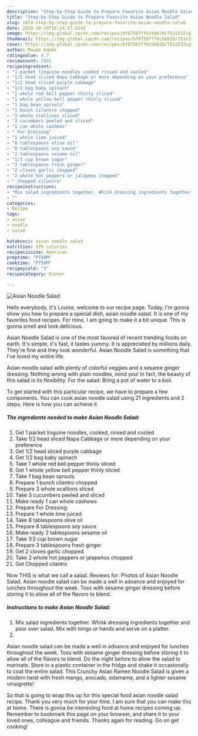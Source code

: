 ```yaml
---
description: "Step-by-Step Guide to Prepare Favorite Asian Noodle Salad"
title: "Step-by-Step Guide to Prepare Favorite Asian Noodle Salad"
slug: 1074-step-by-step-guide-to-prepare-favorite-asian-noodle-salad
date: 2020-10-10T16:24:57.814Z
image: https://img-global.cpcdn.com/recipes/bf87507ff6cb6629/751x532cq70/asian-noodle-salad-recipe-main-photo.jpg
thumbnail: https://img-global.cpcdn.com/recipes/bf87507ff6cb6629/751x532cq70/asian-noodle-salad-recipe-main-photo.jpg
cover: https://img-global.cpcdn.com/recipes/bf87507ff6cb6629/751x532cq70/asian-noodle-salad-recipe-main-photo.jpg
author: Maude Adams
ratingvalue: 4.7
reviewcount: 2501
recipeingredient:
- "1 packet linguine noodles cooked rinsed and cooled"
- "1/2 head sliced Napa Cabbage or more depending on your preference"
- "1/2 head sliced purple cabbage"
- "1/2 bag baby spinach"
- "1 whole red bell pepper thinly sliced"
- "1 whole yellow bell pepper thinly sliced"
- "1 bag bean sprouts"
- "1 bunch cilantro chopped"
- "3 whole scallions sliced"
- "3 cucumbers peeled and sliced"
- "1 can whole cashews"
- " For Dressing"
- "1 whole lime juiced"
- "8 tablespoons olive oil"
- "8 tablespoons soy sauce"
- "2 tablespoons sesame oil"
- "1/3 cup brown sugar"
- "3 tablespoons fresh ginger"
- "2 cloves garlic chopped"
- "2 whole hot peppers or jalapeos chopped"
- " Chopped cilantro"
recipeinstructions:
- "Mix salad ingredients together. Whisk dressing ingredients together and pour over salad. Mix with tongs or hands and serve on a platter."
- ""
categories:
- Recipe
tags:
- asian
- noodle
- salad

katakunci: asian noodle salad 
nutrition: 279 calories
recipecuisine: American
preptime: "PT40M"
cooktime: "PT56M"
recipeyield: "3"
recipecategory: Dinner

---
```



![Asian Noodle Salad](https://img-global.cpcdn.com/recipes/bf87507ff6cb6629/751x532cq70/asian-noodle-salad-recipe-main-photo.jpg)

Hello everybody, it's Louise, welcome to our recipe page. Today, I'm gonna show you how to prepare a special dish, asian noodle salad. It is one of my favorites food recipes. For mine, I am going to make it a bit unique. This is gonna smell and look delicious.

Asian Noodle Salad is one of the most favored of recent trending foods on earth. It's simple, it's fast, it tastes yummy. It is appreciated by millions daily. They're fine and they look wonderful. Asian Noodle Salad is something that I've loved my entire life.

Asian noodle salad with plenty of colorful veggies and a sesame ginger dressing. Nothing wrong with plain noodles, mind you! In fact, the beauty of this salad is its flexibility. For the salad: Bring a pot of water to a boil.


To get started with this particular recipe, we have to prepare a few components. You can cook asian noodle salad using 21 ingredients and 2 steps. Here is how you can achieve it.

<!--inarticleads1-->

##### The ingredients needed to make Asian Noodle Salad:

1. Get 1 packet linguine noodles, cooked, rinsed and cooled
1. Take 1/2 head sliced Napa Cabbage or more depending on your preference
1. Get 1/2 head sliced purple cabbage
1. Get 1/2 bag baby spinach
1. Take 1 whole red bell pepper thinly sliced
1. Get 1 whole yellow bell pepper thinly sliced
1. Take 1 bag bean sprouts
1. Prepare 1 bunch cilantro chopped
1. Prepare 3 whole scallions sliced
1. Take 3 cucumbers peeled and sliced
1. Make ready 1 can whole cashews
1. Prepare  For Dressing:
1. Prepare 1 whole lime juiced
1. Take 8 tablespoons olive oil
1. Prepare 8 tablespoons soy sauce
1. Make ready 2 tablespoons sesame oil
1. Take 1/3 cup brown sugar
1. Prepare 3 tablespoons fresh ginger
1. Get 2 cloves garlic chopped
1. Take 2 whole hot peppers or jalapeños chopped
1. Get  Chopped cilantro


Now THIS is what we call a salad. Reviews for: Photos of Asian Noodle Salad. Asian noodle salad can be made a well in advance and enjoyed for lunches throughout the week. Toss with sesame ginger dressing before storing it to allow all of the flavors to blend. 

<!--inarticleads2-->

##### Instructions to make Asian Noodle Salad:

1. Mix salad ingredients together. Whisk dressing ingredients together and pour over salad. Mix with tongs or hands and serve on a platter.
1. 


Asian noodle salad can be made a well in advance and enjoyed for lunches throughout the week. Toss with sesame ginger dressing before storing it to allow all of the flavors to blend. Do the night before to allow the salad to marinate. Store in a plastic container in the fridge and shake it occasionally to coat the entire salad. This Crunchy Asian Ramen Noodle Salad is given a modern twist with fresh mango, avocado, edamame, and a lighter sesame vinaigrette! 

So that is going to wrap this up for this special food asian noodle salad recipe. Thank you very much for your time. I am sure that you can make this at home. There is gonna be interesting food at home recipes coming up. Remember to bookmark this page on your browser, and share it to your loved ones, colleague and friends. Thanks again for reading. Go on get cooking!
